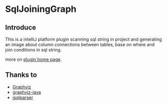 # SqlJoiningGraph

## Introduce

This is a intelliJ platform plugin scanning sql string in project and generating an image about column connections between tables,
base on where and join conditions in sql string.

more on [plugin home page](https://plugins.jetbrains.com/plugin/25080-sqljoininggraph?noRedirect=true).

## Thanks to

- [Graphviz](https://graphviz.org/)
- [graphviz-java](https://github.com/nidi3/graphviz-java)
- [jsqlparser](https://jsqlparser.github.io/JSqlParser/index.html)